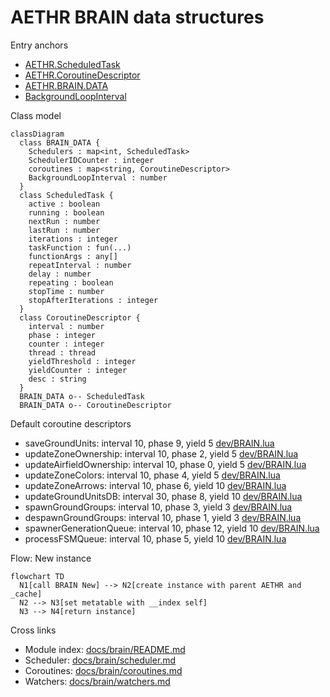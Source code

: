 # AETHR BRAIN data structures

Entry anchors
- [AETHR.ScheduledTask](dev/BRAIN.lua:22)
- [AETHR.CoroutineDescriptor](dev/BRAIN.lua:37)
- [AETHR.BRAIN.DATA](dev/BRAIN.lua:52)
- [BackgroundLoopInterval](dev/BRAIN.lua:149)

Class model

```mermaid
classDiagram
  class BRAIN_DATA {
    Schedulers : map<int, ScheduledTask>
    SchedulerIDCounter : integer
    coroutines : map<string, CoroutineDescriptor>
    BackgroundLoopInterval : number
  }
  class ScheduledTask {
    active : boolean
    running : boolean
    nextRun : number
    lastRun : number
    iterations : integer
    taskFunction : fun(...)
    functionArgs : any[]
    repeatInterval : number
    delay : number
    repeating : boolean
    stopTime : number
    stopAfterIterations : integer
  }
  class CoroutineDescriptor {
    interval : number
    phase : integer
    counter : integer
    thread : thread
    yieldThreshold : integer
    yieldCounter : integer
    desc : string
  }
  BRAIN_DATA o-- ScheduledTask
  BRAIN_DATA o-- CoroutineDescriptor
```

Default coroutine descriptors
- saveGroundUnits: interval 10, phase 9, yield 5 [dev/BRAIN.lua](dev/BRAIN.lua:58)
- updateZoneOwnership: interval 10, phase 2, yield 5 [dev/BRAIN.lua](dev/BRAIN.lua:67)
- updateAirfieldOwnership: interval 10, phase 0, yield 5 [dev/BRAIN.lua](dev/BRAIN.lua:76)
- updateZoneColors: interval 10, phase 4, yield 5 [dev/BRAIN.lua](dev/BRAIN.lua:85)
- updateZoneArrows: interval 10, phase 6, yield 10 [dev/BRAIN.lua](dev/BRAIN.lua:94)
- updateGroundUnitsDB: interval 30, phase 8, yield 10 [dev/BRAIN.lua](dev/BRAIN.lua:103)
- spawnGroundGroups: interval 10, phase 3, yield 3 [dev/BRAIN.lua](dev/BRAIN.lua:112)
- despawnGroundGroups: interval 10, phase 1, yield 3 [dev/BRAIN.lua](dev/BRAIN.lua:121)
- spawnerGenerationQueue: interval 10, phase 12, yield 10 [dev/BRAIN.lua](dev/BRAIN.lua:130)
- processFSMQueue: interval 10, phase 5, yield 10 [dev/BRAIN.lua](dev/BRAIN.lua:139)

Flow: New instance

```mermaid
flowchart TD
  N1[call BRAIN New] --> N2[create instance with parent AETHR and _cache]
  N2 --> N3[set metatable with __index self]
  N3 --> N4[return instance]
```

Cross links
- Module index: [docs/brain/README.md](docs/brain/README.md)
- Scheduler: [docs/brain/scheduler.md](docs/brain/scheduler.md)
- Coroutines: [docs/brain/coroutines.md](docs/brain/coroutines.md)
- Watchers: [docs/brain/watchers.md](docs/brain/watchers.md)